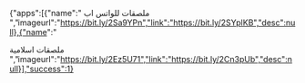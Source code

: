 {"apps":[{"name":" ملصقات للواتس اب
 ","imageurl":"https://bit.ly/2Sa9YPn","link":"https://bit.ly/2SYplKB","desc":null},{"name":"	
	
ملصقات اسلامية 
 ","imageurl":"https://bit.ly/2Ez5U71","link":"https://bit.ly/2Cn3pUb","desc":null}],"success":1}
